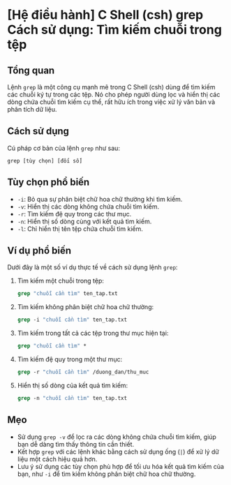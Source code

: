 # [Hệ điều hành] C Shell (csh) grep Cách sử dụng: Tìm kiếm chuỗi trong tệp

## Tổng quan
Lệnh `grep` là một công cụ mạnh mẽ trong C Shell (csh) dùng để tìm kiếm các chuỗi ký tự trong các tệp. Nó cho phép người dùng lọc và hiển thị các dòng chứa chuỗi tìm kiếm cụ thể, rất hữu ích trong việc xử lý văn bản và phân tích dữ liệu.

## Cách sử dụng
Cú pháp cơ bản của lệnh `grep` như sau:

```
grep [tùy chọn] [đối số]
```

## Tùy chọn phổ biến
- `-i`: Bỏ qua sự phân biệt chữ hoa chữ thường khi tìm kiếm.
- `-v`: Hiển thị các dòng không chứa chuỗi tìm kiếm.
- `-r`: Tìm kiếm đệ quy trong các thư mục.
- `-n`: Hiển thị số dòng cùng với kết quả tìm kiếm.
- `-l`: Chỉ hiển thị tên tệp chứa chuỗi tìm kiếm.

## Ví dụ phổ biến
Dưới đây là một số ví dụ thực tế về cách sử dụng lệnh `grep`:

1. Tìm kiếm một chuỗi trong tệp:
   ```csh
   grep "chuỗi cần tìm" ten_tap.txt
   ```

2. Tìm kiếm không phân biệt chữ hoa chữ thường:
   ```csh
   grep -i "chuỗi cần tìm" ten_tap.txt
   ```

3. Tìm kiếm trong tất cả các tệp trong thư mục hiện tại:
   ```csh
   grep "chuỗi cần tìm" *
   ```

4. Tìm kiếm đệ quy trong một thư mục:
   ```csh
   grep -r "chuỗi cần tìm" /duong_dan/thu_muc
   ```

5. Hiển thị số dòng của kết quả tìm kiếm:
   ```csh
   grep -n "chuỗi cần tìm" ten_tap.txt
   ```

## Mẹo
- Sử dụng `grep -v` để lọc ra các dòng không chứa chuỗi tìm kiếm, giúp bạn dễ dàng tìm thấy thông tin cần thiết.
- Kết hợp `grep` với các lệnh khác bằng cách sử dụng ống (`|`) để xử lý dữ liệu một cách hiệu quả hơn.
- Lưu ý sử dụng các tùy chọn phù hợp để tối ưu hóa kết quả tìm kiếm của bạn, như `-i` để tìm kiếm không phân biệt chữ hoa chữ thường.